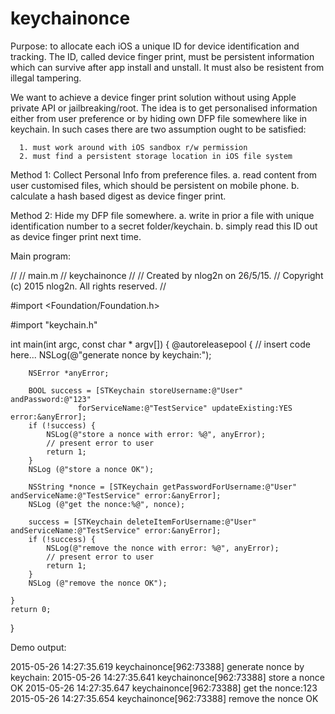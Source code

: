 # keychainonce

Purpose: to allocate each iOS a unique ID for device identification and tracking. The ID, called device finger print, must be persistent information which can survive after app install and unstall. It must also be resistent from illegal tampering.

We want to achieve a device finger print solution without using Apple private API or jailbreaking/root. The idea is to get personalised information either from user preference or by hiding own DFP file somewhere like in keychain. In such cases there are two assumption ought to be satisfied:

      1. must work around with iOS sandbox r/w permission
      2. must find a persistent storage location in iOS file system

Method 1:  Collect Personal Info from preference files.
                  a. read content from user customised files, which should be persistent on mobile phone.
                  b. calculate a hash based digest as device finger print.

Method 2:  Hide my DFP file somewhere.
                  a. write in prior a file with unique identification number to a secret folder/keychain.
                  b. simply read this ID out as device finger print next time.
                


Main program:

//
//  main.m
//  keychainonce
//
//  Created by nlog2n on 26/5/15.
//  Copyright (c) 2015 nlog2n. All rights reserved.
//

#import <Foundation/Foundation.h>

#import "keychain.h"

int main(int argc, const char * argv[]) {
    @autoreleasepool {
        // insert code here...
        NSLog(@"generate nonce by keychain:");
        
        NSError *anyError;
        
        BOOL success = [STKeychain storeUsername:@"User" andPassword:@"123"
                   forServiceName:@"TestService" updateExisting:YES error:&anyError];
        if (!success) {
            NSLog(@"store a nonce with error: %@", anyError);
            // present error to user
            return 1;
        }
        NSLog (@"store a nonce OK");
        
        NSString *nonce = [STKeychain getPasswordForUsername:@"User" andServiceName:@"TestService" error:&anyError];
        NSLog (@"get the nonce:%@", nonce);
        
        success = [STKeychain deleteItemForUsername:@"User" andServiceName:@"TestService" error:&anyError];
        if (!success) {
            NSLog(@"remove the nonce with error: %@", anyError);
            // present error to user
            return 1;
        }
        NSLog (@"remove the nonce OK");
        
    }
    return 0;
}


Demo output:

2015-05-26 14:27:35.619 keychainonce[962:73388] generate nonce by keychain:
2015-05-26 14:27:35.641 keychainonce[962:73388] store a nonce OK
2015-05-26 14:27:35.647 keychainonce[962:73388] get the nonce:123
2015-05-26 14:27:35.654 keychainonce[962:73388] remove the nonce OK
